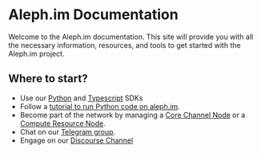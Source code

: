 # Aleph.im Documentation

Welcome to the Aleph.im documentation. This site will provide you with all the necessary
information, resources, and tools to get started with the Aleph.im project. 

## Where to start?

- Use our [Python](./libraries/python.md) and [Typescript](./libraries/typescript.md) SDKs
- Follow a [tutorial to run Python code on aleph.im](guides/python/getting_started.md).
- Become part of the network by managing a [Core Channel Node](nodes/core/index.md) or a [Compute Resource Node](./nodes/compute.md).
- Chat on our [Telegram group](https://t.me/alephim).
- Engage on our [Discourse Channel](https://community.aleph.im/)
